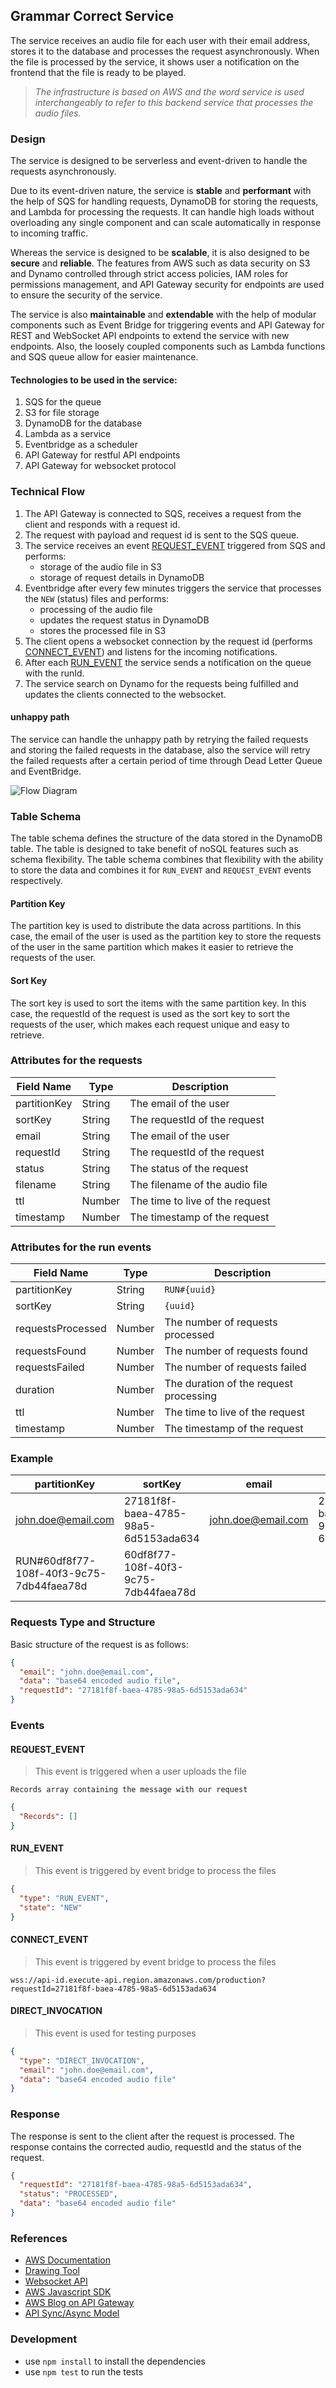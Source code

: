 ## Grammar Correct Service

The service receives an audio file for each user with their email address, stores it to the database and processes the
request
asynchronously. When the file is processed by the service, it shows user a notification on the frontend that the file is
ready to be played.

> _The infrastructure is based on AWS and the word service is used interchangeably to refer to this backend service that
processes the audio files._

### Design

The service is designed to be serverless and event-driven to handle the requests asynchronously.

Due to its event-driven nature, the service is **stable** and **performant** with the help of SQS for handling requests,
DynamoDB for storing the requests, and Lambda for processing the requests. It can handle high loads without overloading
any single component and
can scale automatically in response to incoming traffic.

Whereas the service is designed to be **scalable**, it is also designed to be **secure** and **reliable**.
The features from AWS such as data security on S3 and Dynamo controlled through
strict access policies, IAM roles for permissions management, and API Gateway security for endpoints are used to ensure
the security
of the service.

The service is also **maintainable** and
**extendable** with the help of modular components such as Event Bridge for triggering events and API Gateway for REST
and WebSocket API endpoints
to extend the service with new endpoints. Also, the loosely coupled components such as Lambda functions and SQS queue
allow for easier maintenance.

#### Technologies to be used in the service:

1. SQS for the queue
2. S3 for file storage
3. DynamoDB for the database
4. Lambda as a service
5. Eventbridge as a scheduler
6. API Gateway for restful API endpoints
7. API Gateway for websocket protocol

### Technical Flow

1. The API Gateway is connected to SQS, receives a request from the client and responds with a request id.
2. The request with payload and request id is sent to the SQS queue.
3. The service receives an event [REQUEST_EVENT](#request_event) triggered from SQS and performs:
    - storage of the audio file in S3
    - storage of request details in DynamoDB
4. Eventbridge after every few minutes triggers the service that processes the `NEW` (status) files and performs:
    - processing of the audio file
    - updates the request status in DynamoDB
    - stores the processed file in S3
5. The client opens a websocket connection by the request id (performs [CONNECT_EVENT](#connect_event-)) and listens for
   the incoming notifications.
6. After each [RUN_EVENT](#run_event-) the service sends a notification on the queue with the runId.
7. The service search on Dynamo for the requests being fulfilled and updates the clients connected to the websocket.

#### unhappy path

The service can handle the unhappy path by retrying the failed requests and storing the failed requests in the database,
also the service will retry the failed requests after a certain period of time through Dead Letter Queue and EventBridge.

![Flow Diagram](./grammar-correct-app.jpg)

### Table Schema

The table schema defines the structure of the data stored in the DynamoDB table. The table is designed
to take benefit of noSQL features such as schema flexibility. The table schema combines
that flexibility with the ability to store the data and combines it for `RUN_EVENT` and
`REQUEST_EVENT` events respectively.

#### Partition Key

The partition key is used to distribute the data across partitions. In this case, the email of the user is used as the
partition key to store the requests of the user in the same partition which makes it easier to retrieve the requests
of the user.

#### Sort Key

The sort key is used to sort the items with the same partition key. In this case, the requestId of the request is used
as the sort key to
sort the requests of the user, which makes each request unique and easy to retrieve.

### Attributes for the requests

| Field Name   | Type   | Description                     |
|--------------|--------|---------------------------------|
| partitionKey | String | The email of the user           |                  
| sortKey      | String | The requestId of the request    |
| email        | String | The email of the user           |
| requestId    | String | The requestId of the request    |
| status       | String | The status of the request       |
| filename     | String | The filename of the audio file  |
| ttl          | Number | The time to live of the request |
| timestamp    | Number | The timestamp of the request    |

### Attributes for the run events

| Field Name        | Type   | Description                            |
|-------------------|--------|----------------------------------------|
| partitionKey      | String | `RUN#{uuid}`                           |                  
| sortKey           | String | `{uuid}`                               |
| requestsProcessed | Number | The number of requests processed       |
| requestsFound     | Number | The number of requests found           |
| requestsFailed    | Number | The number of requests failed          |
| duration          | Number | The duration of the request processing |
| ttl               | Number | The time to live of the request        |
| timestamp         | Number | The timestamp of the request           |

### Example

| partitionKey                             | sortKey                              | email              | requestId                            | status    | filename  | requestsProcessed | requestsFound | requestsFailed | duration |
|------------------------------------------|--------------------------------------|--------------------|--------------------------------------|-----------|-----------|-------------------|---------------|----------------|----------|
| john.doe@email.com                       | 27181f8f-baea-4785-98a5-6d5153ada634 | john.doe@email.com | 27181f8f-baea-4785-98a5-6d5153ada634 | PROCESSED | audio.mp3 |                   |               |                |          |
| RUN#60df8f77-108f-40f3-9c75-7db44faea78d | 60df8f77-108f-40f3-9c75-7db44faea78d |                    |                                      |           |           | 1                 | 1             | 0              | 1000     |

### Requests Type and Structure

Basic structure of the request is as follows:

```json
{
  "email": "john.doe@email.com",
  "data": "base64 encoded audio file",
  "requestId": "27181f8f-baea-4785-98a5-6d5153ada634"
}
```

### Events

#### REQUEST_EVENT

> This event is triggered when a user uploads the file

`Records array containing the message with our request`

```json
{
  "Records": []
}
```

#### RUN_EVENT

> This event is triggered by event bridge to process the files

```json
{
  "type": "RUN_EVENT",
  "state": "NEW"
}
```

#### CONNECT_EVENT

> This event is triggered by event bridge to process the files

```http request
wss://api-id.execute-api.region.amazonaws.com/production?requestId=27181f8f-baea-4785-98a5-6d5153ada634
```

#### DIRECT_INVOCATION

> This event is used for testing purposes

```json
{
  "type": "DIRECT_INVOCATION",
  "email": "john.doe@email.com",
  "data": "base64 encoded audio file"
}
```

### Response

The response is sent to the client after the request is processed. The response contains the corrected audio, requestId
and the status of the request.

```json
{
  "requestId": "27181f8f-baea-4785-98a5-6d5153ada634",
  "status": "PROCESSED",
  "data": "base64 encoded audio file"
}
```

### References

- [AWS Documentation](https://docs.aws.amazon.com/)
- [Drawing Tool](https://app.diagrams.net/)
- [Websocket API](https://docs.aws.amazon.com/apigateway/latest/developerguide/apigateway-websocket-api.html)
- [AWS Javascript SDK](https://docs.aws.amazon.com/sdk-for-javascript/v3/developer-guide/welcome.html)
- [AWS Blog on API Gateway](https://aws.amazon.com/blogs/compute/from-poll-to-push-transform-apis-using-amazon-api-gateway-rest-apis-and-websockets/)
- [API Sync/Async Model](https://aws.amazon.com/blogs/compute/managing-backend-requests-and-frontend-notifications-in-serverless-web-apps/)

### Development

- use `npm install` to install the dependencies
- use `npm test` to run the tests